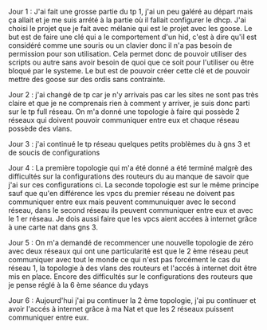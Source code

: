 Jour 1 : 
J'ai fait une grosse partie du tp 1, j'ai un peu galéré au départ mais ça allait et je me suis arrété à la partie où il fallait configurer le dhcp. J'ai choisi le projet que je fait avec mélanie qui est le projet avec les goose. Le but est de faire une clé qui a le comportement d'un hid, c'est à dire qu'il est considéré comme une souris ou un clavier donc il n'a pas besoin de permission pour son utilisation. Cela permet donc de pouvoir utiliser des scripts ou autre sans avoir besoin de quoi que ce soit pour l'utiliser ou être bloqué par le systeme. Le but est de pouvoir créer cette clé et de pouvoir mettre des goose sur des ordis sans contrainte.

Jour 2 :
j'ai changé de tp car je n'y arrivais pas car les sites ne sont pas très claire et que je ne comprenais rien à comment y arriver, je suis donc parti sur le tp full réseau. On m'a donné une topologie à faire qui possède 2 réseaux qui doivent pouvoir communiquer entre eux et chaque réseau possède des vlans.

Jour 3 : 
j'ai continué le tp réseau quelques petits problèmes du à gns 3 et de soucis de configurations

Jour 4 :
La première topologie qui m'a été donné a été terminé malgrè des difficultés sur la configurations des routeurs du au manque de savoir que j'ai sur ces configurations ci. La seconde topologie est sur le même principe sauf que qu'en différence les vpcs du premier réseau ne doivent pas communiquer entre eux mais peuvent communuiquer avec le second réseau, dans le second réseau ils peuvent communiquer entre eux et avec le 1 er réseau. Je dois aussi faire que les vpcs aient accées à internet grâce à une carte nat dans gns 3.

Jour 5 :
On m'a demandé de recommencer une nouvelle topologie de zéro avec deux réseaux qui ont une particularité est que le 2 ème réseau peut communiquer avec tout le monde ce qui n'est pas forcément le cas du réseau 1, la topologie à des vlans des routeurs et l'accés à internet doit être mis en place. Encore des difficultés sur le configurations des routeurs que je pense réglé à la 6 ème séance du ydays

Jour 6 : Aujourd'hui j'ai pu continuer la 2 ème topologie, j'ai pu continuer et avoir l'accés à internet grâce à ma Nat et que les 2 réseaux puissent communiquer entre eux.  




